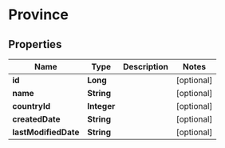 # Province

## Properties
Name | Type | Description | Notes
------------ | ------------- | ------------- | -------------
**id** | **Long** |  |  [optional]
**name** | **String** |  |  [optional]
**countryId** | **Integer** |  |  [optional]
**createdDate** | **String** |  |  [optional]
**lastModifiedDate** | **String** |  |  [optional]
